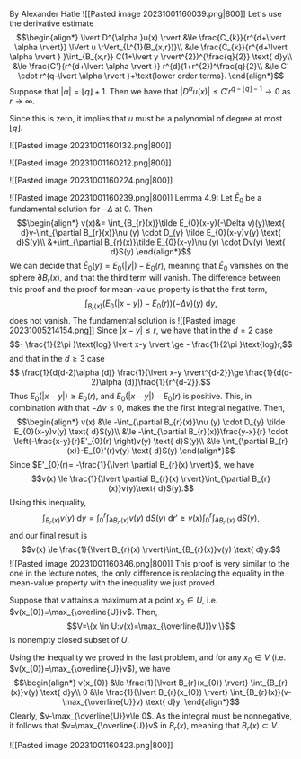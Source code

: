 By Alexander Hatle
![[Pasted image 20231001160039.png|800]]
Let's use the derivative estimate
$$\begin{align*}
\lvert D^{\alpha }u(x) \rvert &\le \frac{C_{k}}{r^{d+\lvert \alpha  \rvert}} \lVert u \rVert_{L^{1}(B_{x,r})}\\
&\le \frac{C_{k}}{r^{d+\lvert \alpha \rvert } }\int_{B_{x,r}} C(1+\lvert y \rvert^{2})^{\frac{q}{2}} \text{ d}y\\
	&\le  \frac{C'}{r^{d+\lvert \alpha \rvert }} r^{d}(1+r^{2})^\frac{q}{2}\\
&\le C' \cdot r^{q-\lvert \alpha  \rvert }+\text{lower order terms}.
\end{align*}$$
Suppose that $\lvert \alpha  \rvert=\lfloor q \rfloor+1$. Then we have that $\lvert D^{\alpha }u(x) \rvert \le C'r^{q-\lfloor q \rfloor -1}\to0$ as $r\to \infty$. 

Since this is zero, it implies that $u$ must be a polynomial of degree at most $\lfloor q \rfloor$. 

![[Pasted image 20231001160132.png|800]]

![[Pasted image 20231001160212.png|800]]


![[Pasted image 20231001160224.png|800]]

![[Pasted image 20231001160239.png|800]]
Lemma 4.9:
Let $\tilde E_{0}$ be a fundamental solution for $-\Delta$ at 0. Then 
$$\begin{align*}
v(x)&= \int_{B_{r}(x)}\tilde E_{0}(x-y)(-\Delta v)(y)\text{ d}y-\int_{\partial B_{r}(x)}\nu (y) \cdot D_{y} \tilde E_{0}(x-y)v(y) \text{ d}S(y)\\
&+\int_{\partial B_{r}(x)}\tilde E_{0}(x-y)\nu (y) \cdot Dv(y) \text{ d}S(y)
\end{align*}$$
We can decide that $\tilde E_{0}(y)=E_{0}(\lvert y \rvert)-E_{0}(r)$, meaning that $\tilde E_{0}$ vanishes on the sphere $\partial B_{r}(x)$, and that the third term will vanish. The difference between this proof and the proof for mean-value property is that the first term,
$$\int_{B_{r}(x)} (E_{0}(\lvert x-y \rvert) -E_{0}(r))(-\Delta v)(y) \text{ d}y,$$
does not vanish.
The fundamental solution is
![[Pasted image 20231005214154.png]]
Since $\lvert x-y \rvert \le r$, we have that in the $d=2$ case
$$- \frac{1}{2\pi }\text{log} \lvert x-y \rvert \ge - \frac{1}{2\pi }\text{log}r,$$
and that in the $d \ge 3$ case
$$ \frac{1}{d(d-2)\alpha (d)} \frac{1}{\lvert x-y \rvert^{d-2}}\ge \frac{1}{d(d-2)\alpha (d)}\frac{1}{r^{d-2}}.$$
Thus $E_{0}(\lvert x-y \rvert)\ge E_{0}(r)$, and $E_{0}(\lvert x-y \rvert)-E_{0}(r)$ is positive. This, in combination with that $-\Delta v \le 0$, makes the the first integral negative. Then,
$$\begin{align*}
v(x) &\le -\int_{\partial B_{r}(x)}\nu (y) \cdot D_{y} \tilde E_{0}(x-y)v(y) \text{ d}S(y)\\
		&\le -\int_{\partial B_{r}(x)}\frac{y-x}{r} \cdot \left(-\frac{x-y}{r}E'_{0}(r) \right)v(y) \text{ d}S(y)\\
&\le \int_{\partial B_{r}(x)}-E_{0}'(r)v(y) \text{ d}S(y)
\end{align*}$$
Since $E'_{0}(r)= -\frac{1}{\lvert \partial B_{r}(x) \rvert}$, we have
$$v(x) \le \frac{1}{\lvert \partial B_{r}(x) \rvert}\int_{\partial B_{r}(x)}v(y)\text{ d}S(y).$$
Using this inequality,
$$\int_{B_{r}(x)}v(y) \text{ d}y=\int_{0}^{r}\int_{\partial B_{r'}(x)} v(y) \text{ d}S(y) \text{ d}r'\ge v(x)\int_{0}^{r}\int_{\partial B_{r'}(x)} \text{ d}S(y),$$
and our final result is
$$v(x) \le \frac{1}{\lvert B_{r}(x) \rvert}\int_{B_{r}(x)}v(y) \text{ d}y.$$
![[Pasted image 20231001160346.png|800]]
This proof is very similar to the one in the lecture notes, the only difference is replacing the equality in the mean-value property with the inequality we just proved.

Suppose that $v$ attains a maximum at a point $x_{0}\in U$, i.e. $v(x_{0})=\max_{\overline{U}}v$. 
Then,
$$V=\{x \in U:v(x)=\max_{\overline{U}}v \}$$
is nonempty closed subset of $U$. 

Using the inequality we proved in the last problem, and for any $x_{0}\in V$ (i.e. $v(x_{0})=\max_{\overline{U}}v$), we have
$$\begin{align*}
v(x_{0}) &\le \frac{1}{\lvert B_{r}(x_{0}) \rvert} \int_{B_{r}(x)}v(y) \text{ d}y\\
0 &\le \frac{1}{\lvert  B_{r}(x_{0}) \rvert} \int_{B_{r}(x)}(v-\max_{\overline{U}}v) \text{ d}y.
\end{align*}$$
Clearly, $v-\max_{\overline{U}}v\le 0$. As the integral must be nonnegative, it follows that $v=\max_{\overline{U}}v$ in $B_{r}(x)$, meaning that $B_{r}(x)\subset V$.

![[Pasted image 20231001160423.png|800]]